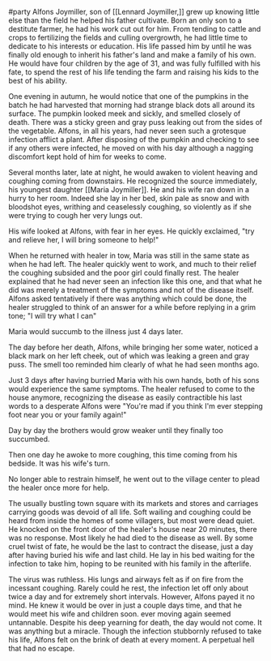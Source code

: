 #party 
Alfons Joymiller, son of [[Lennard Joymiller,]] grew up knowing little else than the field he helped his father cultivate. Born an only son to a destitute farmer, he had his work cut out for him. From tending to cattle and crops to fertilizing the fields and culling overgrowth, he had little time to dedicate to his interests or education. His life passed him by until he was finally old enough to inherit his father's land and make a family of his own. He would have four children by the age of 31, and was fully fulfilled with his fate, to spend the rest of his life tending the farm and raising his kids to the best of his ability. 

One evening in autumn, he would notice that one of the pumpkins in the batch he had harvested that  morning had strange black dots all around its surface. The pumpkin looked meek and sickly, and smelled closely of death. There was a sticky green and gray puss leaking out from the sides of the vegetable. Alfons, in all his years, had never seen such a grotesque infection afflict a plant. After disposing of the pumpkin and checking to see if any others were infected, he moved on with his day although a nagging discomfort kept hold of him for weeks to come. 

Several months later, late at night, he would awaken to violent heaving and coughing coming from downstairs. He recognized the source immediately, his youngest daughter [[Maria Joymiller]].  He and his wife ran down in a hurry to her room.  Indeed she lay in her bed, skin pale as snow and with bloodshot eyes, writhing and ceaselessly coughing, so violently as if she were trying to cough her very lungs out. 

His wife looked at Alfons, with fear in her eyes. He quickly exclaimed, "try and relieve her, I will bring someone to help!"

When he returned with healer in tow, Maria was still in the same state as when he had left. 
The healer quickly went to work, and much to their relief the coughing subsided and the poor girl could finally rest. 
The healer explained that he had never seen an infection like this one, and that what he did was merely a treatment of the symptoms and not of the disease itself. 
Alfons asked tentatively if there was anything which could be done, the healer struggled to think of an answer for a while before replying in a grim tone; 
"I will try what I can" 

Maria would succumb to the illness just 4 days later. 

The day before her death, Alfons, while bringing her some water, noticed a black mark on her left cheek, out of which was leaking a green and gray puss. The smell too reminded him clearly of what he had seen months ago. 

Just 3 days after having burried Maria with his own hands,  both of his sons would experience the same symptoms. The healer refused to come to the house anymore, recognizing the disease as easily contractible his last words to a desperate Alfons were  "You're mad if you think I'm ever stepping foot near you or your family again!" 

Day by day the brothers would grow weaker until they finally too succumbed.

Then one day he awoke to more coughing, this time coming from his bedside. 
It was his wife's turn. 

No longer able to restrain himself, he went out to the village center to plead the healer once more for help. 

The usually bustling town square with its markets and stores and carriages carrying goods was devoid of all life. 
Soft wailing and coughing could be heard from inside the homes of some villagers, but most were dead quiet. 
He knocked on the front door of the healer's house near 20 minutes, there was no response. Most likely he had died to the disease as well. 
By some cruel twist of fate, he would be the last to contract the disease, just a day after having buried his wife and last child. 
He lay in his bed waiting for the infection to take him, hoping to be reunited with his family in the afterlife. 

The virus was ruthless. His lungs and airways felt as if on fire from the incessant coughing. Rarely could he rest, the infection let off only about twice a day and for extremely short intervals. 
However, Alfons payed it no mind. 
He knew it would be over in just a couple days time, and that he would meet his wife and children soon. 
ever moving again seemed untannable. 
Despite his deep yearning for death, the day would not come.
It was anything but a miracle. 
Though the infection stubbornly refused to take his life, Alfons felt on the brink of death at every moment. A perpetual hell that had no escape. 